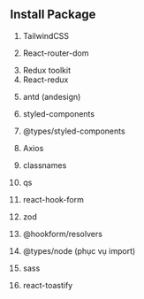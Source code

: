 ## Install Package
1. TailwindCSS

2. React-router-dom

<!-- Redux -->
3. Redux toolkit
4. React-redux

<!-- antd -->
5. antd (andesign)

<!-- Styled-component -->
6. styled-components
7. @types/styled-components

8. Axios

9. classnames

10. qs

<!-- Form -->
11. react-hook-form
12. zod
13. @hookform/resolvers

14. @types/node (phục vụ import)

15. sass

16. react-toastify
